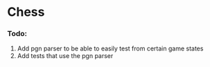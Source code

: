 # Chess

### Todo:
1. Add pgn parser to be able to easily test from certain game states
2. Add tests that use the pgn parser